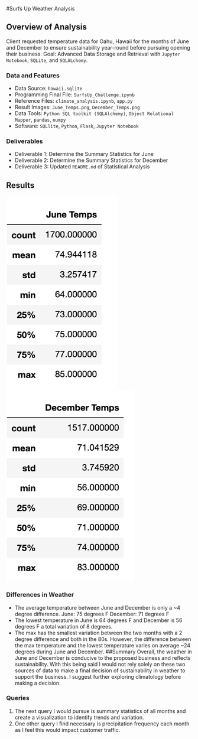#Surfs Up Weather Analysis
## Overview of Analysis
Client requested temperature data for Oahu, Hawaii for the months of June and December to ensure sustainability year-round before pursuing opening their business. 
Goal: Advanced Data Storage and Retrieval with `Jupyter Notebook`, `SQLite`, and `SQLALchemy`.
### Data and Features
- Data Source: `hawaii.sqlite`
- Programming Final File: `SurfsUp_Challenge.ipynb`
- Reference Files: `climate_analysis.ipynb`, `app.py`
- Result Images: `June_Temps.png`, `December_Temps.png`
-  Data Tools: `Python SQL toolkit (SQLAlchemy)`, `Object Relational Mapper`, `pandas`, `numpy`
-  Software: `SQLlite`, `Python`, `Flask`, `Jupyter Notebook`
### Deliverables 
- Deliverable 1: Determine the Summary Statistics for June
- Deliverable 2: Determine the Summary Statistics for December
- Deliverable 3: Updated `README.md` of Statistical Analysis
## Results
![June_Temps]( https://github.com/cmwardcode/surfs_up/blob/main/June_Temps.png)
![December_Temps]( https://github.com/cmwardcode/surfs_up/blob/main/December_Temps.png)
### Differences in Weather
-  The average temperature between June and December is only a ~4  degree difference. 
June: 75 degrees F 
December: 71 degrees F
- The lowest temperature in June is 64 degrees F and December is 56 degrees F a total variation of 8 degrees.
- The max has the smallest variation between the two months with a 2 degree difference and both in the 80s. However, the difference between the max temperature and the lowest temperature varies on average ~24 degrees during June and December. 
##Summary
Overall, the weather in June and December is conducive to the proposed business and reflects sustainability. With this being said I would not rely solely on these two sources of data to make a final decision of sustainability in weather to support the business. I suggest further exploring climatology before making a decision. 
### Queries
1.	The next query I would pursue is summary statistics of all months and create a visualization to identify trends and variation.
2.	One other query I find necessary is precipitation frequency each month as I feel this would impact customer traffic. 
